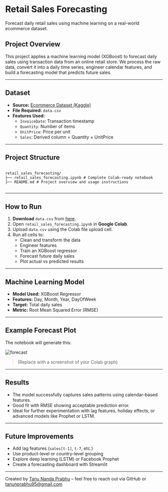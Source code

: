 # Retail Sales Forecasting

Forecast daily retail sales using machine learning on a real-world ecommerce dataset.

## Project Overview

This project applies a machine learning model (XGBoost) to forecast daily sales using transaction data from an online retail store. We process the raw data, convert it into a daily time series, engineer calendar features, and build a forecasting model that predicts future sales.

---

## Dataset

- **Source:** [Ecommerce Dataset (Kaggle)](https://www.kaggle.com/datasets/carrie1/ecommerce-data)
- **File Required:** `data.csv`
- **Features Used:**
  - `InvoiceDate`: Transaction timestamp
  - `Quantity`: Number of items
  - `UnitPrice`: Price per unit
  - `Sales`: Derived column = Quantity × UnitPrice

---

## Project Structure

```text

retail_sales_forecasting/
├── retail_sales_forecasting.ipynb # Complete Colab-ready notebook
├── README.md # Project overview and usage instructions


```

---

## How to Run

1. **Download** `data.csv` from [here](https://www.kaggle.com/datasets/carrie1/ecommerce-data).
2. Open `retail_sales_forecasting.ipynb` in **Google Colab**.
3. Upload `data.csv` using the Colab file upload cell.
4. Run all cells to:
   - Clean and transform the data
   - Engineer features
   - Train an XGBoost regressor
   - Forecast future daily sales
   - Plot actual vs predicted results

---

## Machine Learning Model

- **Model Used:** XGBoost Regressor
- **Features:** Day, Month, Year, DayOfWeek
- **Target:** Total daily sales
- **Metric:** Root Mean Squared Error (RMSE)

---

## Example Forecast Plot

The notebook will generate this:

![forecast](https://upload.wikimedia.org/wikipedia/commons/thumb/3/35/Matplotlib_logo.svg/1920px-Matplotlib_logo.svg.png)

> (Replace with a screenshot of your Colab graph)

---

## Results

- The model successfully captures sales patterns using calendar-based features.
- Good fit with RMSE showing acceptable prediction error.
- Ideal for further experimentation with lag features, holiday effects, or advanced models like Prophet or LSTM.

---

## Future Improvements

- Add lag features (`sales[t-1]`, `t-7`, etc.)
- Use product-level or country-level grouping
- Explore deep learning (LSTM) or Facebook Prophet
- Create a forecasting dashboard with Streamlit

---


Created by [Tanu Nanda Prabhu](https://github.com/Tanu-N-Prabhu) – feel free to reach out via GitHub or [tanunprabhu95@gmail.com](tanunprabhu95@gmail.com)
